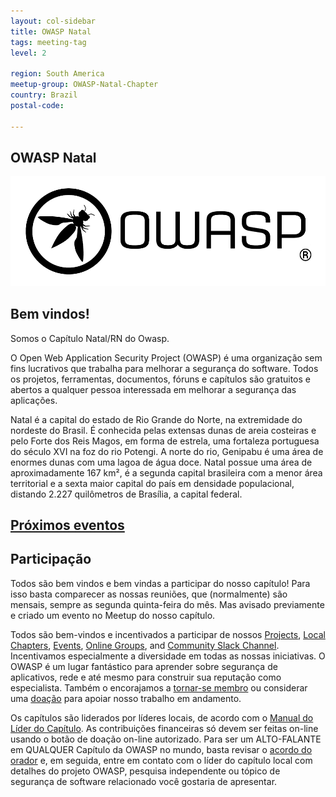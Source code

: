 ```yaml
---
layout: col-sidebar
title: OWASP Natal
tags: meeting-tag
level: 2

region: South America
meetup-group: OWASP-Natal-Chapter
country: Brazil
postal-code: 

---
```


## OWASP Natal 
![Natal, RN](assets/images/OWASP_logo_trademark.png)

## Bem vindos!
Somos o Capítulo Natal/RN do Owasp.

O Open Web Application Security Project (OWASP) é uma organização sem fins lucrativos que trabalha para melhorar a segurança do software. Todos os projetos, ferramentas, documentos, fóruns e capítulos são gratuitos e abertos a qualquer pessoa interessada em melhorar a segurança das aplicações. 

Natal é a capital do estado de Rio Grande do Norte, na extremidade do nordeste do Brasil. É conhecida pelas extensas dunas de areia costeiras e pelo Forte dos Reis Magos, em forma de estrela, uma fortaleza portuguesa do século XVI na foz do rio Potengi. A norte do rio, Genipabu é uma área de enormes dunas com uma lagoa de água doce. Natal possue uma área de aproximadamente 167 km², é a segunda capital brasileira com a menor área territorial e a sexta maior capital do país em densidade populacional, distando 2.227 quilômetros de Brasília, a capital federal.

[Próximos eventos](https://www.meetup.com/owasp-natal-chapter/)
---------------------
<!---{% include chapter_events.html group=page.meetup-group %}--->


## Participação

Todos são bem vindos e bem vindas a participar do nosso capítulo!
Para isso basta comparecer as nossas reuniões, que (normalmente) são mensais, sempre as segunda quinta-feira do mês. Mas avisado previamente e criado um evento no Meetup do nosso capítulo.

Todos são bem-vindos e incentivados a participar de nossos [Projects](/projects), [Local Chapters](/chapters), [Events](/events), [Online Groups](https://groups.google.com/a/owasp.com/), and [Community Slack Channel](https://owasp.slack.com/). Incentivamos especialmente a diversidade em todas as nossas iniciativas. O OWASP é um lugar fantástico para aprender sobre segurança de aplicativos, rede e até mesmo para construir sua reputação como especialista. Também o encorajamos a [tornar-se membro](/membership) ou considerar uma [doação](/donate) para apoiar nosso trabalho em andamento.

Os capítulos são liderados por líderes locais, de acordo com o [Manual do Líder do Capítulo](/www-policy/rules-of-procedure/chapter-handbook). As contribuições financeiras só devem ser feitas on-line usando o botão de doação on-line autorizado. Para ser um ALTO-FALANTE em QUALQUER Capítulo da OWASP no mundo, basta revisar o [acordo do orador](/www-policy/speaker-agreement) e, em seguida, entre em contato com o líder do capítulo local com detalhes do projeto OWASP, pesquisa independente ou tópico de segurança de software relacionado você gostaria de apresentar.
